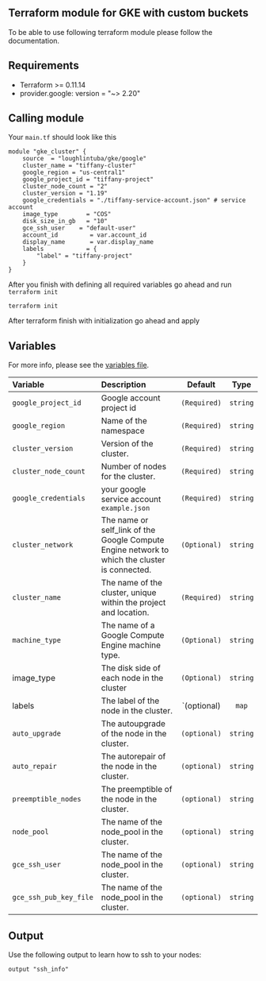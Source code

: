 ## Terraform module for GKE with custom buckets

To be able to use following terraform module please follow the documentation. 


## Requirements

* Terraform >= 0.11.14
* provider.google: version = "~> 2.20"



## Calling module
Your `main.tf` should look like this
```
module "gke_cluster" {
    source  = "loughlintuba/gke/google"
    cluster_name = "tiffany-cluster"
    google_region = "us-central1"
    google_project_id = "tiffany-project"
    cluster_node_count = "2"
    cluster_version = "1.19"
    google_credentials = "./tiffany-service-account.json" # service account 
    image_type        = "COS"
    disk_size_in_gb   = "10"
    gce_ssh_user    = "default-user"
    account_id         = var.account_id
    display_name       = var.display_name
    labels            = {
        "label" = "tiffany-project"
    }
}
```

After you finish with defining all required variables go ahead and run `terraform init`

```
terraform init
```

After terraform finish with initialization go ahead and apply 

## Variables

For more info, please see the [variables file](?tab=inputs).

| Variable               | Description                         | Default                                               | Type |
| :--------------------- | :---------------------------------- | :---------------------------------------------------: | :--------------------: |
| `google_project_id` | Google account project id | `(Required)` | `string` |
| `google_region` | Name of the namespace | `(Required)` | `string` |
| `cluster_version` | Version of the cluster. | `(Required)` | `string` |
| `cluster_node_count` | Number of nodes for the cluster. | `(Required)` | `string` |
| `google_credentials` | your google service account `example.json`| `(Required)` | `string` |
| `cluster_network` |The name or self_link of the Google Compute Engine network to which the cluster is connected. | `(Optional)` | `string` |
| `cluster_name` | The name of the cluster, unique within the project and location. | `(Required)` | `string` |
| `machine_type` | The name of a Google Compute Engine machine type. | `(Optional)` | `string` |
| image_type     | The disk side of each node in the cluster         |  `(Optional)`| `string`  |  
| labels         | The label of the node in the cluster.             |  `(optional) | `map`| 
| `auto_upgrade`  |  The autoupgrade of the node in the cluster.     |  `(optional)` |  `string`  |                                         |              |
| `auto_repair`   |  The autorepair of the node in the cluster.      |  `(optional)` |  `string`  |  
| `preemptible_nodes`   |  The preemptible  of the node in the cluster. |  `(optional)` |  `string`  | 
| `node_pool`   |  The name of the node_pool in the cluster.            |  `(optional)` |  `string`  |  
| `gce_ssh_user`   |  The name of the node_pool in the cluster.            |  `(optional)` |  `string`  |  
| `gce_ssh_pub_key_file`   |  The name of the node_pool in the cluster.            |  `(optional)` |  `string`  |  

## Output

Use the following output to learn how to ssh to your nodes:
```
output "ssh_info"
```



